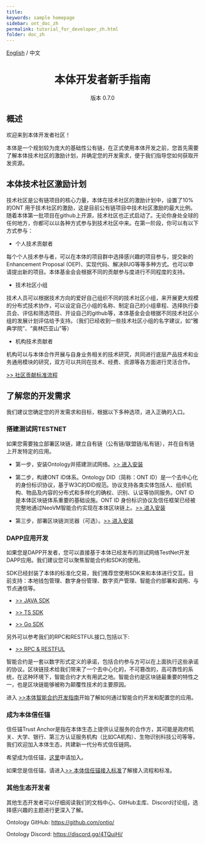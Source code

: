 ```yaml
---
title: 
keywords: sample homepage
sidebar: ont_doc_zh
permalink: tutorial_for_developer_zh.html
folder: doc_zh
---
```



[English](./tutorial_for_developer_en.html) / 中文


<h1 align="center"> 本体开发者新手指南</h1>
<p align="center" class="version">版本 0.7.0 </p>

## 概述

欢迎来到本体开发者社区！

本体是一个规划较为庞大的基础性公有链，在正式使用本体开发之前，您首先需要了解本体技术社区的激励计划，并确定您的开发需求，便于我们指导您如何获取开发资源。

## 本体技术社区激励计划

技术社区是公有链项目的核心力量，本体在技术社区的激励计划中，设置了10% 的ONT 用于技术社区的激励，这是目前公有链项目中技术社区激励的最大比例。随着本体第一批项目在github上开源，技术社区也正式启动了。无论你身处全球的任何地方，你都可以以各种方式参与到技术社区中来。在第一阶段，你可以有以下方式参与：

* 个人技术贡献者

每个个人技术参与者，可以在本体的项目群中选择感兴趣的项目参与，提交新的Enhancement Proposal (OEP)、实现代码、解决BUG等等多种方式。也可以申请提出新的项目。本体基金会会根据不同的贡献参与度进行不同程度的支持。

* 技术社区小组

技术人员可以根据技术方向的爱好自己组织不同的技术社区小组，来开展更大规模的分布式技术协作，可以设定自己小组的名称、制定自己的小组章程、选择执行委员会、评估和筛选项目、开设自己的github等，本体基金会会根据不同技术社区小组的发展计划评估给予支持。（我们已经收到一些技术社区小组的名字建议，如“雅典学院”、“奥林匹亚山”等）

* 机构技术贡献者

机构可以与本体合作开展与自身业务相关的技术研究，共同进行底层产品技术和业务通用模块的研究，双方可以共同在技术、经费、资源等各方面进行灵活合作。

[>> 社区贡献标准流程](https://github.com/ontio/documentation/blob/master/zh-CN/standard_process_for_contributor.md)

## 了解您的开发需求

我们建议您确定您的开发需求和目标，根据以下多种选项，进入正确的入口。

### **搭建测试网TESTNET**

如果您需要独立部署区块链，建立自有链（公有链/联盟链/私有链），并在自有链上开发特定的应用。

* 第一步，安装Ontology并搭建测试网络。[>> 进入安装](https://github.com/ontio/ontology)

* 第二步，构建ONT ID体系。Ontology DID（简称：ONT ID）是一个去中心化的身份标识协议，基于W3C的DID规范。协议支持各类实体包括人、组织机构、物品及内容的分布式和多样化的确权、识别、认证等协同服务。ONT ID是本体区块链体系重要的基础设施。ONT ID 身份标识协议及信任框架已经被完整地通过NeoVM智能合约实现在本体区块链上。[>> 进入安装](https://github.com/ontio/ontology-DID)

* 第三步，部署区块链浏览器（可选）。[>> 进入安装](https://github.com/ontio/ontology-explorer)

### **DAPP应用开发**

如果您是DAPP开发者，您可以直接基于本体已经发布的测试网络TestNet开发DAPP应用。我们建议您可以聚焦智能合约和SDK的使用。

SDK已经封装了本体的标准化交易，我们推荐您使用SDK来和本体进行交互。目前支持：本地钱包管理、数字身份管理、数字资产管理、智能合约部署和调用、与节点通信等。

* [>> JAVA SDK](https://github.com/ontio/ontology-java-sdk) 

* [>> TS SDK](https://github.com/ontio/ontology-ts-sdk)  

* [>> Go SDK](https://github.com/ontio/ontology-go-sdk)  

另外可以参考我们的RPC和RESTFUL接口,包括以下:
* [>> RPC & RESTFUL](https://github.com/ontio/documentation/tree/master/ontology-API)


智能合约是一套以数字形式定义的承诺，包括合约参与方可以在上面执行这些承诺的协议。区块链技术给我们带来了一个去中心化的，不可篡改的，高可靠性的系统，在这种环境下，智能合约才大有用武之地。智能合约是区块链最重要的特性之一，也是区块链能够被称为颠覆性技术的主要原因。

进入 [>>本体智能合约开发指南](./smart-contract-tutorial)开始了解如何通过智能合约开发和配置您的应用。


### **成为本体信任锚**

信任锚Trust Anchor是指在本体生态上提供认证服务的合作方，其可能是政府机关、大学、银行、第三方认证服务机构（比如CA机构）、生物识别科技公司等等，我们欢迎加入本体生态，共建新一代分布式信任链网。

希望成为信任锚，[这里](https://info.ont.io/cooperation/zh)申请加入。

如果您是信任锚，请进入[>> 本体信任锚接入标准](./docs/cn/verification_provider_specification_cn.md)了解接入流程和标准。


### **其他生态开发者**

其他生态开发者可以仔细阅读我们的文档中心、GitHub主库、Discord讨论组，选择感兴趣的主题进行更深入了解。

Ontology GitHub: https://github.com/ontio/

Ontology Discord: https://discord.gg/4TQujHj/